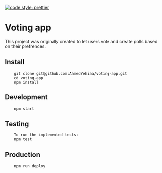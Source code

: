 [![code style: prettier](https://img.shields.io/badge/code_style-prettier-ff69b4.svg?style=flat-square)](https://github.com/prettier/prettier)

# Voting app

This project was originally created to let users vote and create polls based on their prefrences.

## Install

```
    git clone git@github.com:AhmedYehiaa/voting-app.git
    cd voting-app
    npm install
```

## Development

```
    npm start
```

## Testing

```
    To run the implemented tests:
    npm test
```

## Production

```
    npm run deploy
```
